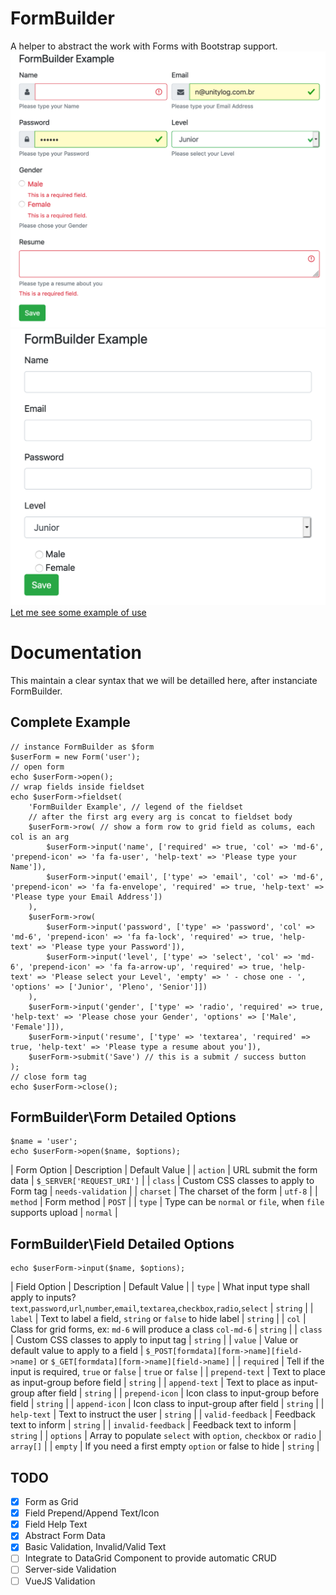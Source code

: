 # FormBuilder
A helper to abstract the work with Forms with Bootstrap support.
![Easy Generate Beautyfull Forms like this](https://raw.githubusercontent.com/NewtonMan/FormBuilder/master/examples/screenshot2.png)
![Need hurry? generate simple Forms like this](https://raw.githubusercontent.com/NewtonMan/FormBuilder/master/examples/screenshot1.png)
[Let me see some example of use](examples/form.php)

# Documentation
This maintain a clear syntax that we will be detailled here, after instanciate FormBuilder.

## Complete Example
```
// instance FormBuilder as $form
$userForm = new Form('user');
// open form
echo $userForm->open();
// wrap fields inside fieldset
echo $userForm->fieldset(
    'FormBuilder Example', // legend of the fieldset
    // after the first arg every arg is concat to fieldset body
    $userForm->row( // show a form row to grid field as colums, each col is an arg
        $userForm->input('name', ['required' => true, 'col' => 'md-6', 'prepend-icon' => 'fa fa-user', 'help-text' => 'Please type your Name']),
        $userForm->input('email', ['type' => 'email', 'col' => 'md-6', 'prepend-icon' => 'fa fa-envelope', 'required' => true, 'help-text' => 'Please type your Email Address'])
    ),
    $userForm->row(
        $userForm->input('password', ['type' => 'password', 'col' => 'md-6', 'prepend-icon' => 'fa fa-lock', 'required' => true, 'help-text' => 'Please type your Password']),
        $userForm->input('level', ['type' => 'select', 'col' => 'md-6', 'prepend-icon' => 'fa fa-arrow-up', 'required' => true, 'help-text' => 'Please select your Level', 'empty' => ' - chose one - ', 'options' => ['Junior', 'Pleno', 'Senior']])
    ),
    $userForm->input('gender', ['type' => 'radio', 'required' => true, 'help-text' => 'Please chose your Gender', 'options' => ['Male', 'Female']]),
    $userForm->input('resume', ['type' => 'textarea', 'required' => true, 'help-text' => 'Please type a resume about you']),
    $userForm->submit('Save') // this is a submit / success button
);
// close form tag
echo $userForm->close();
```
## FormBuilder\Form Detailed Options
```
$name = 'user';
echo $userForm->open($name, $options);
```
| Form Option | Description | Default Value |
| `action` | URL submit the form data | `$_SERVER['REQUEST_URI']` |
| `class` | Custom CSS classes to apply to Form tag | `needs-validation` |
| `charset` | The charset of the form | `utf-8` |
| `method` | Form method | `POST` |
| `type` | Type can be `normal` or `file`, when `file` supports upload | `normal` |

## FormBuilder\Field Detailed Options
```
echo $userForm->input($name, $options);
```
| Field Option | Description | Default Value |
| `type` | What input type shall apply to inputs? `text`,`password`,`url`,`number`,`email`,`textarea`,`checkbox`,`radio`,`select` | `string` |
| `label` | Text to label a field, `string` or `false` to hide label | `string` |
| `col` | Class for grid forms, ex: `md-6` will produce a class `col-md-6` | `string` |
| `class` | Custom CSS classes to apply to input tag | `string` |
| `value` | Value or default value to apply to a field | `$_POST[formdata][form->name][field->name]` or `$_GET[formdata][form->name][field->name]` |
| `required` | Tell if the input is required, `true` or `false` | `true` or `false` |
| `prepend-text` | Text to place as input-group before field | `string` |
| `append-text` | Text to place as input-group after field | `string` |
| `prepend-icon` | Icon class to input-group before field | `string` |
| `append-icon` | Icon class to input-group after field | `string` |
| `help-text` | Text to instruct the user | `string` |
| `valid-feedback` | Feedback text to inform | `string` |
| `invalid-feedback` | Feedback text to inform | `string` |
| `options` | Array to populate `select` with `option`, `checkbox` or `radio` | `array[]` |
| `empty` | If you need a first empty `option` or false to hide | `string` |

## TODO
 - [x] Form as Grid
 - [x] Field Prepend/Append Text/Icon
 - [x] Field Help Text
 - [x] Abstract Form Data
 - [x] Basic Validation, Invalid/Valid Text
 - [ ] Integrate to DataGrid Component to provide automatic CRUD
 - [ ] Server-side Validation
 - [ ] VueJS Validation
